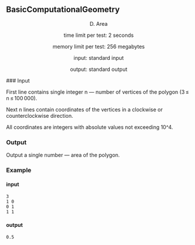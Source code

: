 ## BasicComputationalGeometry

<p align="center">
D. Area</p>

<div align = "center">time limit per test: 2 seconds

memory limit per test: 256 megabytes

input: standard input

output: standard output
</div>
### Input

First line contains single integer n — number of vertices of the polygon (3 ≤ n ≤ 100 000).

Next n lines contain coordinates of the vertices in a clockwise or counterclockwise direction.

All coordinates are integers with absolute values not exceeding 10^4.

### Output

Output a single number — area of the polygon.

### Example

#### input

```
3
1 0
0 1
1 1
```
#### output
```
0.5
```
